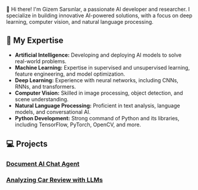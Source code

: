 👋 Hi there! I'm Gizem Sarsınlar, a passionate AI developer and researcher. I specialize in building innovative AI-powered solutions, with a focus on deep learning, computer vision, and natural language processing.

## 🧠 My Expertise

- **Artificial Intelligence:** Developing and deploying AI models to solve real-world problems.
- **Machine Learning:** Expertise in supervised and unsupervised learning, feature engineering, and model optimization.
- **Deep Learning:** Experience with neural networks, including CNNs, RNNs, and transformers.
- **Computer Vision:** Skilled in image processing, object detection, and scene understanding.
- **Natural Language Processing:** Proficient in text analysis, language models, and conversational AI.
- **Python Development:** Strong command of Python and its libraries, including TensorFlow, PyTorch, OpenCV, and more.

## 💻 Projects

### [Document AI Chat Agent](https://huggingface.co/spaces/gizemsarsinlar/Document_AI_Agent)
### [Analyzing Car Review with LLMs](https://github.com/gizemsarsinlar/Analyzing-Car-Reviews-with-LLMs)
